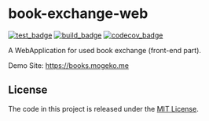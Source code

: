 # book-exchange-web

[![test_badge]][test_link] [![build_badge]][build_link] [![codecov_badge]][codecov_link]

A WebApplication for used book exchange (front-end part).

Demo Site: <https://books.mogeko.me>

## License

The code in this project is released under the [MIT License][license_link].

<!-- badges -->
[test_badge]: https://github.com/mogeko/book-exchange-web/actions/workflows/test.yml/badge.svg
[build_badge]: https://github.com/mogeko/book-exchange-web/actions/workflows/build.yml/badge.svg
[codecov_badge]: https://codecov.io/gh/mogeko/book-exchange-web/branch/master/graph/badge.svg?token=g4f1T2nsMm

<!-- links -->
[test_link]: https://github.com/mogeko/book-exchange-web/actions/workflows/test.yml
[build_link]: https://github.com/mogeko/book-exchange-web/actions/workflows/build.yml
[codecov_link]: https://codecov.io/gh/mogeko/book-exchange-web
[license_link]: https://github.com/mogeko/book-exchange-web/blob/master/LICENSE
